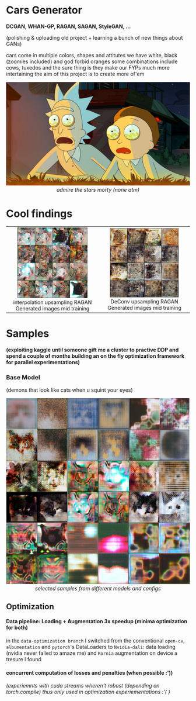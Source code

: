 # Cars Generator
**DCGAN, WHAN-GP, RAGAN, SAGAN, StyleGAN, ...**

(polishing & uploading old project + learning a bunch of new things about GANs)

cars come in multiple colors, shapes and attitutes
we have white, black (zoomies included) and god forbid oranges
some combinations include cows, tuxedos and 
the sure thing is they make our FYPs much more intertaining
the aim of this project is to create more of'em 

<p align="center">
  <img src="images/rick_n_morty.jpg" width="640"><br>
  <em>admire the stars morty (none atm)</em>
</p>


# Cool findings
<table>
  <tr>
    <td align="center">
      <img src="images/ragan_mid_training_interpolation.png" width="80%"><br>
      interpolation upsampling RAGAN Generated images mid training<br>  
    </td>
    <td align="center">
      <img src="images/ragan_mid_training_deconv.png" width="80%"><br>
      DeConv upsampling RAGAN Generated images mid training<br>  
    </td>
  </tr>
</table>



# Samples
**(exploiting kaggle until someone gift me a cluster to practive DDP and spend a couple of months building an on the fly optimization framework for parallel experimentations)**
### Base Model
(demons that look like cats when u squint your eyes)
<p align="center">
  <img src="images/GANs-samples.png" width="720"><br>
  <em>selected samples from different models and configs</em>
</p>

## Optimization
#### Data pipeline: Loading + Augmentation 3x speedup (minima optimization for both)

in the `data-optimization branch` I switched from the conventional `open-cv`, `albumentation` and `pytorch`'s DataLoaders
to `Nvidia-dali`: data loading (nvidia never failed to amaze me) and `Kornia` augmentation on device a tresure I found


#### concurrent computation of losses and penalties (when possible :'))
*(experiemnts with cuda streams wheren't robust (depending on torch.compile) thus only used in optimization experiementations :'( )*

